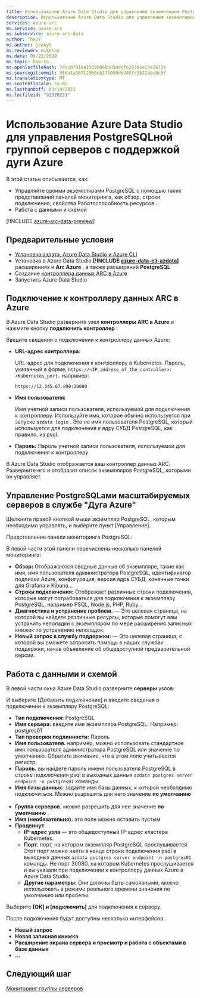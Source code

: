 ```yaml
---
title: Использование Azure Data Studio для управления экземпляром PostgreSQL
description: Использование Azure Data Studio для управления экземпляром PostgreSQL
services: azure-arc
ms.service: azure-arc
ms.subservice: azure-arc-data
author: TheJY
ms.author: jeanyd
ms.reviewer: mikeray
ms.date: 09/22/2020
ms.topic: how-to
ms.openlocfilehash: 7dcc0f916a15598060e034dcf62536ee13e2672e
ms.sourcegitcommit: 910a1a38711966cb171050db245fc3b22abc8c5f
ms.translationtype: MT
ms.contentlocale: ru-RU
ms.lasthandoff: 03/19/2021
ms.locfileid: "92320231"
---
```

# <a name="use-azure-data-studio-to-manage-your-azure-arc-enabled-postgresql-hyperscale-server-group"></a>Использование Azure Data Studio для управления PostgreSQLной группой серверов с поддержкой дуги Azure


В этой статье описывается, как:
- Управляйте своими экземплярами PostgreSQL с помощью таких представлений панелей мониторинга, как обзор, строки подключения, свойства Работоспособность ресурсов...
- Работа с данными и схемой

[!INCLUDE [azure-arc-data-preview](../../../includes/azure-arc-data-preview.md)]

## <a name="prerequisites"></a>Предварительные условия

- [Установка аздата, Azure Data Studio и Azure CLI](install-client-tools.md)
- Установка в Azure Data Studio **[!INCLUDE [azure-data-cli-azdata](../../../includes/azure-data-cli-azdata.md)]** расширениях и **Arc Azure** , а также расширений **PostgreSQL**
- Создание [контроллера данных ARC в Azure](create-data-controller-using-azdata.md)
- Запустить Azure Data Studio

## <a name="connect-to-the-azure-arc-data-controller"></a>Подключение к контроллеру данных ARC в Azure

В Azure Data Studio разверните узел **контроллеры ARC в Azure** и нажмите кнопку **подключить контроллер** :

Введите сведения о подключении к контроллеру данных Azure:

- **URL-адрес контроллера:**

    URL-адрес для подключения к контроллеру в Kubernetes. Пароль, указанный в форме, `https://<IP_address_of_the_controller>:<Kubernetes_port.` например:

    ```console
    https://12.345.67.890:30080
    ```
- **Имя пользователя:**

    Имя учетной записи пользователя, используемой для подключения к контроллеру. Используйте имя, которое обычно используется при запуске `azdata login` . Это не имя пользователя PostgreSQL, который используется для подключения к ядру СУБД PostgreSQL, как правило, из psql.
- **Пароль:** Пароль учетной записи пользователя, используемой для подключения к контроллеру


В Azure Data Studio отображается ваш контроллер данных ARC. Разверните его и отобразит список экземпляров PostgreSQL, которыми он управляет.

## <a name="manage-your-azure-arc-enabled-postgresql-hyperscale-server-groups"></a>Управление PostgreSQLами масштабируемых серверов в службе "Дуга Azure"

Щелкните правой кнопкой мыши экземпляр PostgreSQL, которым необходимо управлять, и выберите пункт [Управление].

Представление панели мониторинга PostgreSQL:

В левой части этой панели перечислены несколько панелей мониторинга:

- **Обзор:** Отображаются сводные данные об экземпляре, такие как имя, имя пользователя администратора PostgreSQL, идентификатор подписки Azure, конфигурация, версия ядра СУБД, конечные точки для Grafana и Kibana...
- **Строки подключения:** Отображает различные строки подключения, которые могут потребоваться для подключения к экземпляру PostgreSQL, например PSQL, Node.js, PHP, Ruby...
- **Диагностика и устранение проблем.** — Это целевая страница, на которой вы найдете различные ресурсы, которые помогут вам устранить неполадки с экземпляром по мере расширения записных книжек по устранению неполадок.
- **Новый запрос в службу поддержки:** — Это целевая страница, с которой вы сможете запросить помощь в наших службах поддержки, начав объявление об общедоступной предварительной версии.

## <a name="work-with-your-data-and-schema"></a>Работа с данными и схемой

В левой части окна Azure Data Studio разверните **серверы** узлов:

И выберите [Добавить подключение] и введите сведения о подключении к экземпляру PostgreSQL:
- **Тип подключения:** PostgreSQL
- **Имя сервера:** введите имя экземпляра PostgreSQL. Например: postgres01
- **Тип проверки подлинности:** Пароль
- **Имя пользователя.** например, можно использовать стандартное имя пользователя администратора PostgreSQL или значение по умолчанию. Обратите внимание, что в этом поле учитывается регистр.
- **Пароль.** вы найдете пароль имени пользователя PostgreSQL в строке подключения psql в выходных данных `azdata postgres server endpoint -n postgres01` команды.
- **Имя базы данных:** задайте имя базы данных, к которой необходимо подключиться. Можно разрешить для него значение __по умолчанию__ .
- **Группа серверов.** можно разрешить для нее значение __по умолчанию__ .
- **Имя (необязательно).** это поле можно оставить пустым
- **Продвинут**
    - **IP-адрес узла** — это общедоступный IP-адрес кластера Kubernetes.
    - **Порт.** порт, на котором экземпляр PostgreSQL прослушивается. Этот порт можно найти в конце строки подключения psql в выходных данных `azdata postgres server endpoint -n postgres01` команды. Не порт 30080, на котором Kubernetes прослушивается и вы указали при подключении к контроллеру данных Azure в Azure Data Studio.
    - **Другие параметры:** Они должны быть самоявными, можно использовать в режиме реального времени значения по умолчанию или пробелы.

Выберите **[ОК] и [подключить]** для подключения к серверу.

После подключения будут доступны несколько интерфейсов:
- **Новый запрос**
- **Новая записная книжка**
- **Расширение экрана сервера и просмотр и работа с объектами в базе данных**
- **...**

## <a name="next-step"></a>Следующий шаг
[Мониторинг группы серверов](monitor-grafana-kibana.md)
